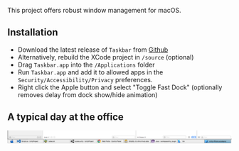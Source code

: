 This project offers robust window management for macOS.

## Installation
* Download the latest release of `Taskbar` from [Github](https://github.com/nicolasjinchereau/taskbar-mac/releases)
* Alternatively, rebuild the XCode project in `/source` (optional)
* Drag `Taskbar.app` into the `/Applications` folder
* Run `Taskbar.app` and add it to allowed apps in the `Security/Accessibility/Privacy` preferences.
* Right click the Apple button and select "Toggle Fast Dock" (optionally removes delay from dock show/hide animation)

## A typical day at the office
![demo](screenshots/screenshot.png)
